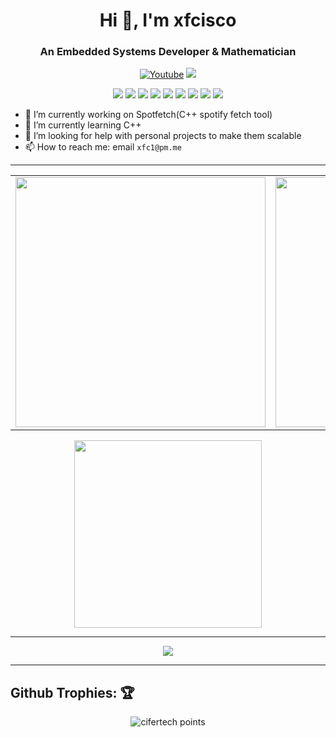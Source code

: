 <h1 align="center">Hi 👋, I'm xfcisco</h1>
<h3 align="center">An Embedded Systems Developer & Mathematician</h3>

<p align="center">
    <a href="https://www.youtube.com/channel/UCfhyTQpimu5Bp8Z4Q1rho1A?sub_confirmation=1" alt="Youtube Channel">
        <img alt="Youtube" title="Youtube" src="https://img.shields.io/badge/-Subscribe-red?style=for-the-badge&logo=youtube&logoColor=white" /></a>
    <a href="https://discord.gg/BJtTBNYHpp" alt="Programming and Linux Community">
        <img src="https://img.shields.io/discord/819650821314052106?color=7289DA&labelColor=4a64bd&logo=discord&logoColor=white&style=for-the-badge" /></a>
</p>

<p align="center">
    <img src="https://img.shields.io/badge/OS-Arco-informational?style=for-the-badge&logoColor=white&color=red" />
    <img src="https://img.shields.io/badge/WM-dwm-informational?style=for-the-badge&logoColor=white&color=#57BDDA" />
    <img src="https://img.shields.io/badge/Shell-Zsh-informational?style=for-the-badge&logoColor=white&color=#57BDDA" />
    <img src="https://img.shields.io/badge/Editor-Vim-informational?style=for-the-badge&logoColor=white&color=#57BDDA" />
    <img src="https://img.shields.io/badge/Language-C++-informational?style=for-the-badge&logoColor=white&color=#57BDDA" />
    <img src="https://img.shields.io/badge/Language-Rust-informational?style=for-the-badge&logoColor=white&color=#57BDDA" />
    <img src="https://img.shields.io/badge/Language-Python-informational?style=for-the-badge&logoColor=white&color=#57BDDA" />
    <img src="https://img.shields.io/badge/Language-Nodejs-informational?style=for-the-badge&logoColor=white&color=#57BDDA" />
    <img src="https://img.shields.io/badge/Language-C-informational?style=for-the-badge&logoColor=white&color=#57BDDA" />
</p>

- 🔭 I’m currently working on Spotfetch(C++ spotify fetch tool)
- 🌱 I’m currently learning C++
- 🤔 I’m looking for help with personal projects to make them scalable
- 📫 How to reach me: email `xfc1@pm.me`


---
<center>
    <table>
        <tr>
            <td>
                <img width="400px" align="center" src="https://github-readme-stats.vercel.app/api?username=xfcisco&show_icons=true&theme=react&hide_border=true" />
            </td>
            <td>
                <img width="400px" align="center" src="http://github-readme-streak-stats.herokuapp.com?user=xfcisco&theme=react&hide_border=true" />
            </td>
        </tr>
    </table>
</center>

<center>
    <img width="300px" align="center" src="https://github-readme-stats.vercel.app/api/top-langs/?username=xfcisco&hide_border=true&show_icons=true&no-frame=true&theme=react" />
</center>

---
<p align="center">
     <img src="https://dcbadge.vercel.app/api/shield/466533081327861770" />
</p>

---
## Github Trophies: 🏆️

<p align="center">
    <img src="https://github-profile-trophy.vercel.app/?username=xfcisco&theme=nord&hide_border=true&no-frame=true&row=1&column=7" alt="cifertech points"/>
</p>
